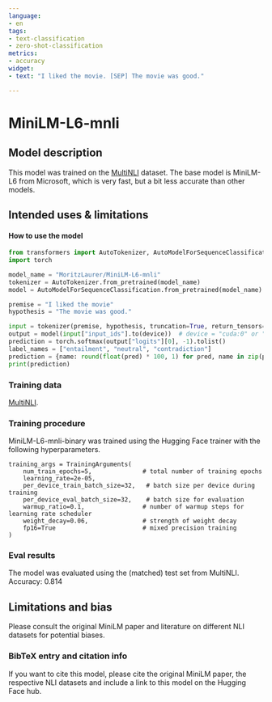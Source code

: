```yaml
---
language: 
- en
tags:
- text-classification
- zero-shot-classification
metrics:
- accuracy
widget:
- text: "I liked the movie. [SEP] The movie was good."

---
```

# MiniLM-L6-mnli
## Model description
This model was trained on the [MultiNLI](https://huggingface.co/datasets/multi_nli) dataset. 
The base model is MiniLM-L6 from Microsoft, which is very fast, but a bit less accurate than other models.  

## Intended uses & limitations
#### How to use the model
```python
from transformers import AutoTokenizer, AutoModelForSequenceClassification
import torch

model_name = "MoritzLaurer/MiniLM-L6-mnli"
tokenizer = AutoTokenizer.from_pretrained(model_name)
model = AutoModelForSequenceClassification.from_pretrained(model_name)

premise = "I liked the movie"
hypothesis = "The movie was good."

input = tokenizer(premise, hypothesis, truncation=True, return_tensors="pt")
output = model(input["input_ids"].to(device))  # device = "cuda:0" or "cpu"
prediction = torch.softmax(output["logits"][0], -1).tolist()
label_names = ["entailment", "neutral", "contradiction"]
prediction = {name: round(float(pred) * 100, 1) for pred, name in zip(prediction, label_names)}
print(prediction)
```
### Training data
[MultiNLI](https://huggingface.co/datasets/multi_nli).

### Training procedure
MiniLM-L6-mnli-binary was trained using the Hugging Face trainer with the following hyperparameters.
```
training_args = TrainingArguments(
    num_train_epochs=5,              # total number of training epochs
    learning_rate=2e-05,
    per_device_train_batch_size=32,   # batch size per device during training
    per_device_eval_batch_size=32,    # batch size for evaluation
    warmup_ratio=0.1,                # number of warmup steps for learning rate scheduler
    weight_decay=0.06,               # strength of weight decay
    fp16=True                        # mixed precision training
)
```
### Eval results
The model was evaluated using the (matched) test set from MultiNLI. Accuracy: 0.814

## Limitations and bias
Please consult the original MiniLM paper and literature on different NLI datasets for potential biases. 

### BibTeX entry and citation info
If you want to cite this model, please cite the original MiniLM paper, the respective NLI datasets and include a link to this model on the Hugging Face hub. 